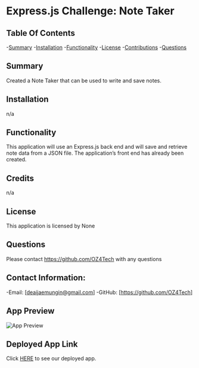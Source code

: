 # Express.js Challenge: Note Taker

  ## Table Of Contents
-[Summary](#summary)
-[Installation](#installation)
-[Functionality](#functionality)
-[License](#license)
-[Contributions](#contributions)
-[Questions](#questions)

## Summary
Created a Note Taker that can be used to write and save notes.


## Installation
n/a

## Functionality
This application will use an Express.js back end and will save and retrieve note data from a JSON file. The application’s front end has already been created. 

## Credits
n/a

## License
This application is licensed by None

## Questions
Please contact https://github.com/OZ4Tech with any questions

## Contact Information:
-Email: [deaijaemungin@gmail.com]
-GitHub: [https://github.com/OZ4Tech]

## App Preview

![App Preview]()

## Deployed App Link

Click [HERE]() to see our deployed app.
